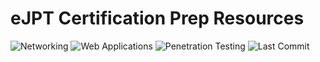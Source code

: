 # eJPT Certification Prep Resources

![Networking](https://img.shields.io/badge/eJPT-Networking-yellow)
![Web Applications](https://img.shields.io/badge/eJPT-Web%20Applications-orange)
![Penetration Testing](https://img.shields.io/badge/eJPT-Penetration%20Testing-red)
![Last Commit](https://img.shields.io/github/last-commit/danardekani/eJPT_Cert_Prep)
